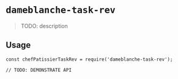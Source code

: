 # `dameblanche-task-rev`

> TODO: description

## Usage

```
const chefPatissierTaskRev = require('dameblanche-task-rev');

// TODO: DEMONSTRATE API
```
